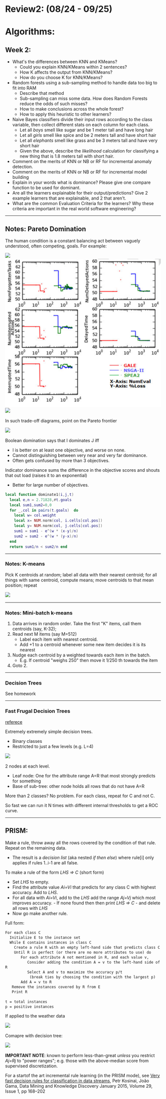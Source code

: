 

# Review2:  (08/24 - 09/25)

   


# Algorithms:

## Week 2:

- What's the differences between KNN and KMeans?
   - Could you explain KNN/KMeans within 2 sentences?
   - How K affects the output from KNN/KMeans? 
   - How do you choose K for KNN/KMeans?
- Random forests using a sub-sampling method to handle data too big to fit into RAM
    - Describe that method
    - Sub-sampling can miss some data. How does Random Forests reduce the odds of such misses?
    - How to make conclusions across the whole forest?
    - How to apply this heuristic to other learners?
- Naive Bayes classifiers divide their input rows according to the class variable, then collect different stats on each column for each class.
    - Let all _boys_ smell like sugar and be 1 meter tall and have long hair 
    - Let all _girls_ smell like spice and be 2 meters tall and have short hair
    - Let all _elephants_ smell like grass and be 3 meters tall and have very short hair
    - Given the above, describe the _likelihood_ calculation for classifying a new thing that is 1.8 meters tall with short hair.
- Comment on the merits of KNN or NB or RF for incremental anomaly detection.
- Comment on the merits of KNN or NB or RF for incremental model building
- Explain in your words what is dominance? Please give one compare function to be used for dominant.
- Are all the learners explainable for their output/predictions? Give 2 example learners that are explainable, and 2 that aren't.
- What are the common Evaluation Criteria for the learners? Why these criteria are important in the real world software engineering?

------
## Notes: Pareto Domination

The human condition is a constant balancing act between vaguely understood, often competing, goals. For example:

<img class="pure-img displayed"  src="https://camo.githubusercontent.com/51986c44f5eb582702e759f234fb9b411790c261/68747470733a2f2f696e666f736369656e63652e6570666c2e63682f7265636f72642f3135333637342f66696c65732f33345f323031305f53696d4275696c6425323047416f7074696d697a5f312e706e67">
<img class="pure-img displayed" src="https://github.com/txt/ase16/raw/master/img/planes.png">
<img class="pure-img displayed" src="https://camo.githubusercontent.com/eb13a3bf97a652a525b29da0c175caa541c630e6/687474703a2f2f696d6167652e736c696465736861726563646e2e636f6d2f6d756c74696f626a6563746976656f7074696d697a6174696f6e616e6474726164656f6666737573696e6770617265746f6f7074696d616c6974792d3131303331313230303135352d70687061707030322f39352f6d756c74696f626a6563746976652d6f7074696d697a6174696f6e2d616e642d74726164652d6f6666732d7573696e672d70617265746f2d6f7074696d616c6974792d322d3732382e6a70673f63623d31333739393833363937">

In such trade-off diagrams, point on the Pareto frontier


<img class="pure-img displayed" src="https://raw.githubusercontent.com/txt/ase16/master/img/pareto1.png">

Boolean domination says that I dominates J iff

- I is better on at least one objective, and worse on none.
- Cannot distinguishing between very near and very far dominance.
- Often gets confused by more than 3 objectives.

Indicator dominance sums the difference in the objective scores and shouts that out load (raises it to an exponential)

- Better for large number of objectives.

```lua
local function dominate1(i,j,t)
  local e,n = 2.71828,#t.goals
  local sum1,sum2=0,0
  for _,col in pairs(t.goals)  do
    local w= col.weight
    local x= NUM.norm(col, i.cells[col.pos])
    local y= NUM.norm(col, j.cells[col.pos])
    sum1 = sum1 - e^(w * (x-y)/n)
    sum2 = sum2 - e^(w * (y-x)/n) 
  end 
  return sum1/n < sum2/n end
```


------

###  Notes: K-means 

Pick K centroids at random; label all data with their nearest centroid; for all things with same centroid, compute means; move centroids to that mean position; repeat

<img class="pure-img displayed"  src="https://ds055uzetaobb.cloudfront.net/image_optimizer/ff1732816ba08239c0d3b200c3a9708070885705.jpg">

-----

### Notes: Mini-batch k-means

1. Data arrives in random order. Take the first "K" items, call them centroids (say, K-32);
2. Read next M items (say M=512)
     - Label each item with nearest centroid. 
     - Add +1 to a centroid whenever some new item decides it is its nearest
4. Nudge each centroid by a weighted towards each item in the batch. 
     - E.g. If centroid "weighs 250" then move it 1/250 th towards the item
5. Goto 2.     

------

### Decision Trees

See homework

----

### Fast Frugal Decision Trees

[referece](http://fastandfrugal.com/)

Extremely extremely simple decision trees. 

- Binary classes
- Restricted to just a few levels (e.g. L=4)

<img class="pure-img displayed"  src="https://snag.gy/9iOGeb.jpg">

2 nodes at each level. 

- Leaf node: One for the attribute range A=R that most strongly predicts for something
- Base of sub-tree: other node holds all rows that do not have A=R

More than 2 classes? No problem. For each class, repeat for C and not C.

So fast we can run it N times with different internal thresholds to get a ROC curve.

----

## PRISM:

Make a rule, throw away all the rows covered by the condition of that rule. Repeat on the remaining data.

- The result is a _decision list_ (aka nested _if then else_)  where rule[i] only applies if rules 1..i-1 are all false.

To make a rule of the form _LHS &rArr; C_ (short form)

- Set _LHS_ to empty.
- Find the attribute value _Ai=Vi_ that predicts for any class C with highest accuracy. Add to _LHS_.
- For all data with _Ai=Vi_, add to the _LHS_ add the range _Aj=Vj_ which most improves accuracy. 
       - If none found then  then print _LHS  &rArr; C_
       - and delete all rows with _LHS_
- Now go make another rule.

Full form:

```
For each class C
  Initialize E to the instance set
  While E contains instances in class C
    Create a rule R with an empty left-hand side that predicts class C
    Until R is perfect (or there are no more attributes to use) do
       For each attribute A not mentioned in R, and each value v,
          Consider adding the condition A = v to the left-hand side of R
          Select A and v to maximize the accuracy p/t
           (break ties by choosing the condition with the largest p)
       Add A = v to R
   Remove the instances covered by R from E
   Print R

t = total instances
p = positive instances
```

If applied to the weather data

<img class="pure-img displayed"  src="https://lh3.googleusercontent.com/ukEXoJRNKiJ1r4jHM5PEC4smvZKSY6fm9FeDy9B6OeYTzQQMUOrD6ZnsYcL9vLmIZT3xnDrFENO8-79N7fdT0ButCJwSbYhp41K3BnNwpOwumfKLN0z-LfwbBZn0Qc6ce4p6dH20eHqi8NJopA">

Comapre with decision tree:

<img class="pure-img displayed"  src="https://lh5.googleusercontent.com/M3EFzbiJrO81Yvpibpe8fUijSbw2w_GXbrQJ01MGzReUK_DNp4KvahP5YM2l4FCf-WCU_ii7izdWLBtkONdTZq1VEJ8Mw73Lfmm2x9RocktsDZT5eYb51Yb8ef2BUv0OJqXMncuXJvvpj0Hh_Q">

**IMPORTANT NOTE**: known to perform less-than-great _unless_ you restrict _Aj=Rj_ to "power ranges"; e.g. those with the above-median score from supervised discretization. 

For a startof the art incremental rule learning (in the PRISM mode), see [Very fast decision rules for classification in data streams](https://link.springer.com/article/10.1007/s10618-013-0340-z), Petr Kosinai, João Gama, Data Mining and Knowledge Discovery January 2015, Volume 29, Issue 1, pp 168–202
